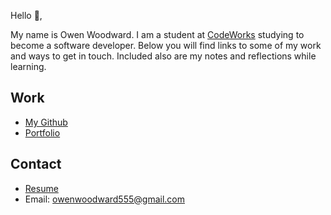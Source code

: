 Hello 👋, 

My name is Owen Woodward. I am a student at [CodeWorks](https://boisecodeworks.com) studying to become a software developer. Below you will find links to some of my work and ways to get in touch. Included also are my notes and reflections while learning. 

## Work

  + [My Github](https://github.com/owennwoodward)
  + [Portfolio](https://owennwoodward.github.io/)

## Contact

  + [Resume](https://owennwoodward.github.io/resume)
  + Email: owenwoodward555@gmail.com
  
